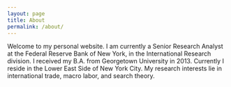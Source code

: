```yaml
---
layout: page
title: About
permalink: /about/
---
```


Welcome to my personal website. I am currently a Senior Research Analyst at the Federal Reserve Bank of New York, in the International Research division. I received my B.A. from Georgetown University in 2013. Currently I reside in the Lower East Side of New York City. My research interests lie in international trade, macro labor, and search theory.